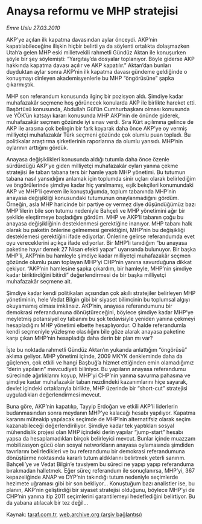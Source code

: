 # Anaysa reformu ve MHP stratejisi

*Emre Uslu 27.03.2010*

<div class="yazi"><p>AKP’ye açılan ilk kapatma davasından aylar önceydi. AKP’nin kapatılabileceğine ilişkin hiçbir belirti ya da söylenti ortalıkta dolaşmazken Utah’a gelen MHP eski milletvekili rahmetli Gündüz Aktan ile konuşurken şöyle bir şey söylemişti: “Yargıtay’da dosyalar toplanıyor. Böyle giderse AKP hakkında kapatma davası açılır ve AKP kapatılır.” Aktan’dan bunları duyduktan aylar sonra AKP’nin ilk kapatma davası gündeme geldiğinde o konuşmayı dinleyen akademisyenlerle bu MHP “öngörüsüne” şapka çıkarmıştık. </p>
<p>MHP son referandum konusunda ilginç bir pozisyon aldı. Şimdiye kadar muhafazakâr seçmene hoş görünecek konularda AKP ile birlikte hareket etti. Başörtüsü konusunda, Abdullah Gül’ün Cumhurbaşkanı olması konusunda ve YÖK’ün katsayı kararı konusunda MHP AKP’nin de önünde giderek, muhafazakâr seçmen gözünde iyi sınav verdi. Sıra Kürt açılımına gelince de AKP ile arasına çok belirgin bir fark koyarak daha önce AKP’ye oy vermiş milliyetçi muhafazakâr Türk seçmeni gözünde çok olumlu puan topladı. Bu politikalar araştırma şirketlerinin raporlarına da olumlu yansıdı. MHP’nin oylarının arttığını gördük. </p>
<p>Anayasa değişiklikleri konusunda aldığı tutumla daha önce özenle sürdürdüğü AKP’ye giden milliyetçi muhafazakâr oyları yanına çekme stratejisi ile taban tabana ters bir hamle yaptı MHP yönetimi. Bu tutumun tabana nasıl yansıdığını anlamak için toplumda sinir uçları olarak belirlediğim ve öngörülerinde şimdiye kadar hiç yanılmamış, eşik bekçileri konumundaki AKP ve MHP’li çevrem ile konuştuğumda, toplum tabanında MHP’nin anayasa değişikliği konusundaki tutumunun onaylanmadığını gördüm. Örneğin, asla MHP haricinde bir partiye oy vermez diye düşündüğümüz bazı MHP’lilerin bile son tutumu nedeniyle Bahçeli ve MHP yönetimini ağır bir şekilde eleştirmeye başladığını gördüm. MHP ve AKP’li tabanın çoğu bu anayasa değişikliğinin desteklenmesi gerektiğine inanıyor. MHP tabanı halk olarak bu paketin önlerine gelmemesi gerektiğini, MHP’nin bu değişikliği desteklemesi gerektiğini ifade ediyorlar. Önlerine gelirse referandumda evet oyu vereceklerini açıkça ifade ediyorlar. Bir MHP’li tanıdığım “bu anayasa paketine hayır demek 27 Nisan efekti yapar” uyarısında bulunuyor. Bir başka MHP’li, AKP’nin bu hamleyle şimdiye kadar milliyetçi muhafazakâr seçmen gözünde olumlu puan toplayan MHP’yi CHP’nin yanına savurduğuna dikkat çekiyor. “AKP’nin hamlesine şapka çıkardım, bir hamleyle, MHP’nin şimdiye kadar biriktirdiğini bitirdi” değerlendirmesi de bir başka milliyetçi muhafazakâr seçmene ait. </p>
<p>Şimdiye kadar kendi politikaları açısından çok akıllı stratejiler belirleyen MHP yönetiminin, hele Vedat Bilgin gibi bir siyaset bilimcinin bu toplumsal algıyı okuyamamış olması imkânsız. AKP’nin, anayasa referandumunu bir demokrasi referandumuna dönüştüreceğini, böylece şimdiye kadar MHP’ye meyletmiş potansiyel oy tabanını bu şok tedavisiyle yeniden yanına çekmeyi hesapladığını MHP yönetimi elbette hesaplıyordur. O halde referandumla kendi seçmeniyle yüzleşme olasılığını bile göze alarak anayasa paketine karşı çıkan MHP’nin hesapladığı daha derin bir plan mı var?</p>
<p>İşte bu noktada rahmetli Gündüz Aktan’ın yukarıda anlattığım “öngörüsü” aklıma geliyor. MHP yönetimi içinde, 2009 MKYK denkleminde daha da güçlenen, çok etkili ve hangi Başbuğ’a hizmet ettiğinden emin olamadığımız “derin yapıların” mevcudiyeti biliniyor. Bu yapıların anayasa referandumu sürecinde ağırlıklarını koyup, MHP’yi CHP’nin yanına savurma pahasına ve şimdiye kadar muhafazakâr taban nezdindeki kazanımlarını hiçe sayarak, devlet içindeki ortaklarıyla birlikte, MHP üzerinde bir “short-cut” stratejisi uyguladıkları değerlendirmesi mevcut.</p>
<p>Buna göre, AKP’nin kapatılıp, Tayyip Erdoğan ve etkili AKP’li liderlerin budanmasından sonra meydanın MHP’ye kalacağı hesabı yapılıyor. Kapatma kararını müteakip yapılacak seçimde de MHP’nin alternatifsiz olarak seçim kazanabileceği değerlendiriliyor. Şimdiye kadar tek yaptıkları sosyal mühendislik projesi olan MHP içindeki derin yapılar “jump-start” hesabı yapsa da hesaplamadıkları birçok belirleyici mevcut. Bunlar içinde muazzam mobilizasyon gücü olan sosyal networkların anayasa oylamasında şimdiden tavırlarını belirledikleri ve bu referandumu bir demokrasi referandumuna dönüştürme noktasında kararlı tutum aldıklarını belirtmek yeterli sanırım. Bahçeli’ye ve Vedat Bilgin’e tavsiyem bu süreci ne yapıp yapıp referanduma bırakmadan halletmek. Eğer süreç referandum ile sonuçlanırsa, MHP’yi, 367 kepazeliğinde ANAP ve DYP’nin takındığı tutum nedeniyle seçimlerde hezimete uğraması gibi bir son bekliyor... Konuştuğum bazı analistler ise, bu planın, AKP’nin geliştirdiği bir siyaset stratejisi olduğunu, böylece MHP’yi de CHP’nin yanına itip 2011 seçimlerini garantilemeyi hedeflediğini belirtiyor. Bu da yabana atılacak bir tez değil...</p></div>

Kaynak: [taraf.com.tr](http://www.taraf.com.tr:80/makale/10641.htm), [web.archive.org (arşiv bağlantısı)](http://web.archive.org/web/20100330190731/http://www.taraf.com.tr:80/makale/10641.htm)
